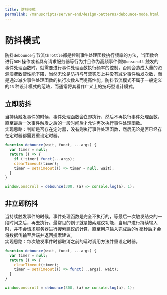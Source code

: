 ```yaml
---
title: 防抖模式
permalink: /manuscripts/server-end/design-patterns/debounce-mode.html
---
```


# 防抖模式

防抖`debounce`与节流`throttle`都是控制事件处理函数执行频率的方法，当函数会进行`DOM`
操作或者具有请求服务器等行为并且作为高频事件例如`onscroll`
触发的事件处理函数时，就需要进行事件处理函数执行频率的控制，否则会造成大量的资源浪费致使性能下降，当然无论是防抖与节流实质上并没有减少事件触发次数，而是通过减少事件处理函数的执行次数从而提高性能。防抖节流模式不属于一般定义的`23`
种设计模式的范畴，而通常将其看作广义上的技巧型设计模式。

## 立即防抖

当持续触发事件的时候，事件处理函数会立即执行，然后不再执行事件处理函数，直至最后一次事件触发之后的一段时间后才允许再次执行事件处理函数。  
实现思路：判断是否存在定时器，没有则执行事件处理函数，然后无论是否已经存在定时器都需要重设定时器。

```javascript
function debounce(wait, funct, ...args) {
  var timer = null;
  return () => {
    if (!timer) funct(...args);
    clearTimeout(timer);
    timer = setTimeout(() => timer = null, wait);
  }
}

window.onscroll = debounce(300, (a) => console.log(a), 1);
```

## 非立即防抖

当持续触发事件的时候，事件处理函数是完全不执行的，等最后一次触发结束的一段时间之后，再去执行。最常见的例子就是搜索建议功能，当用户进行持续输入时，并不会请求服务器进行搜索建议的计算，直至用户输入完成后的`N`
毫秒后才会将数据传输至后端并返回搜索建议。  
实现思路：每次触发事件时都取消之前的延时调用方法并重设定时器。

```javascript
function debounce(wait, funct, ...args) {
  var timer = null;
  return () => {
    clearTimeout(timer);
    timer = setTimeout(() => funct(...args), wait);
  }
}

window.onscroll = debounce(300, (a) => console.log(a), 1);
```
